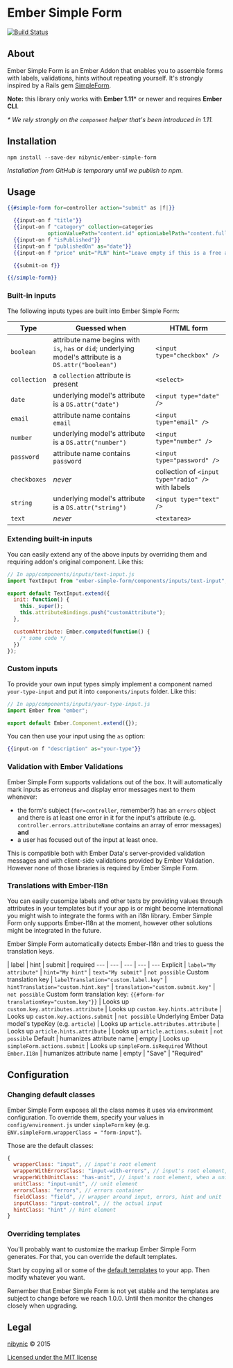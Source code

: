 # Ember Simple Form

[![Build Status](https://travis-ci.org/nibynic/ember-simple-form.svg)](https://travis-ci.org/nibynic/ember-simple-form)

## About

Ember Simple Form is an Ember Addon that enables you to assemble forms with
labels, validations, hints without repeating yourself. It's strongly inspired by a Rails gem [SimpleForm](https://github.com/plataformatec/simple_form).

__Note:__ this library only works with __Ember 1.11__* or newer and requires __Ember CLI__.

_* We rely strongly on the `component` helper that's been introduced in 1.11._

## Installation

```
npm install --save-dev nibynic/ember-simple-form
```

_Installation from GitHub is temporary until we publish to npm._

## Usage

```handlebars
{{#simple-form for=controller action="submit" as |f|}}

  {{input-on f "title"}}
  {{input-on f "category" collection=categories
             optionValuePath="content.id" optionLabelPath="content.fullName"}}
  {{input-on f "isPublished"}}
  {{input-on f "publishedOn" as="date"}}
  {{input-on f "price" unit="PLN" hint="Leave empty if this is a free article"}}

  {{submit-on f}}

{{/simple-form}}
```

### Built-in inputs

The following inputs types are built into Ember Simple Form:

Type | Guessed when | HTML form
--- | --- | ---
`boolean` | attribute name begins with `is`, `has` or `did`; underlying model's attribute is a `DS.attr("boolean")` | `<input type="checkbox" />`
`collection` | a `collection` attribute is present | `<select>`
`date` | underlying model's attribute is a `DS.attr("date")` | `<input type="date" />`
`email` | attribute name contains `email` | `<input type="email" />`|
`number` | underlying model's attribute is a `DS.attr("number")` | `<input type="number" />`|
`password` | attribute name contains `password` | `<input type="password" />`|
`checkboxes` | _never_ | collection of `<input type="radio" />` with labels
`string` | underlying model's attribute is a `DS.attr("string")` | `<input type="text" />`|
`text` | _never_ | `<textarea>`

### Extending built-in inputs

You can easily extend any of the above inputs by overriding them and requiring addon's original component. Like this:

```js
// In app/components/inputs/text-input.js
import TextInput from "ember-simple-form/components/inputs/text-input";

export default TextInput.extend({
  init: function() {
    this._super();
    this.attributeBindings.push("customAttribute");
  },

  customAttribute: Ember.computed(function() {
    /* some code */
  })
});

```

### Custom inputs

To provide your own input types simply implement a component named `your-type-input` and put it into `components/inputs` folder. Like this:

```js
// In app/components/inputs/your-type-input.js
import Ember from "ember";

export default Ember.Component.extend({});
```

You can then use your input using the `as` option:

```handlebars
{{input-on f "description" as="your-type"}}
```

### Validation with Ember Validations

Ember Simple Form supports validations out of the box. It will automatically mark inputs as erroneus and display error messages next to them whenever:

* the form's subject (`for=controller`, remember?) has an `errors` object and there is at least one error in it for the input's attribute (e.g. `controller.errors.attributeName` contains an array of error messages) __and__
* a user has focused out of the input at least once.

This is compatible both with Ember Data's server-provided validation messages and with client-side validations provided by Ember Validation. However none of those libraries is required by Ember Simple Form.

### Translations with Ember-I18n

You can easily cusomize labels and other texts by providing values through attributes in your templates but if your app is or might become international you might wish to integrate the forms with an i18n library.
Ember Simple Form only supports Ember-I18n at the moment, however other solutions might be integrated in the future.

Ember Simple Form automatically detects Ember-I18n and tries to guess the translation keys.

 | label | hint | submit | required
--- | --- | --- | --- | ---
Explicit | `label="My attribute"` | `hint="My hint"` | `text="My submit"` | `not possible`
Custom translation key | `labelTranslation="custom.label.key"` | `hintTranslation="custom.hint.key"` | `translation="custom.submit.key"` | `not possible`
Custom form translation key: `{{#form-for translationKey="custom.key"}}` | Looks up `custom.key.attributes.attribute` | Looks up `custom.key.hints.attribute` | Looks up `custom.key.actions.submit` | `not possible`
Underlying Ember Data model's typeKey (e.g. `article`) | Looks up `article.attributes.attribute` | Looks up `article.hints.attribute` | Looks up `article.actions.submit` | `not possible`
Default | humanizes attribute name | empty | Looks up `simpleForm.actions.submit` | Looks up `simpleForm.isRequired`
Without `Ember.I18n` | humanizes attribute name | empty | "Save" | "Required"

## Configuration

### Changing default classes

Ember Simple Form exposes all the class names it uses via environment configuration. To override them, specify your values in `config/environment.js` under `simpleForm` key (e.g. `ENV.simpleForm.wrapperClass = "form-input"`).

Those are the default classes:

```js
{
  wrapperClass: "input", // input's root element
  wrapperWithErrorsClass: "input-with-errors", // input's root element, when there are errors on this attribute
  wrapperWithUnitClass: "has-unit", // input's root element, when a unit has been specified
  unitClass: "input-unit", // unit element
  errorsClass: "errors", // errors container
  fieldClass: "field", // wrapper around input, errors, hint and unit
  inputClass: "input-control", // the actual input
  hintClass: "hint" // hint element
}
```

### Overriding templates

You'll probably want to customize the markup Ember Simple Form generates. For that, you can override the default templates.

Start by copying all or some of the [default templates](https://github.com/nibynic/ember-simple-form/tree/master/app/templates/components) to your app. Then modify whatever you want.

Remember that Ember Simple Form is not yet stable and the templates are subject to change before we reach 1.0.0. Until then monitor the changes closely when upgrading.

## Legal ##

[nibynic](http://nibynic.com) &copy; 2015

[Licensed under the MIT license](http://www.opensource.org/licenses/mit-license.php)
